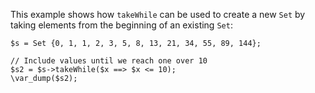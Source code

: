 This example shows how `takeWhile` can be used to create a new `Set` by taking elements from the beginning of an existing `Set`:

```basic-usage.hack
$s = Set {0, 1, 1, 2, 3, 5, 8, 13, 21, 34, 55, 89, 144};

// Include values until we reach one over 10
$s2 = $s->takeWhile($x ==> $x <= 10);
\var_dump($s2);
```
